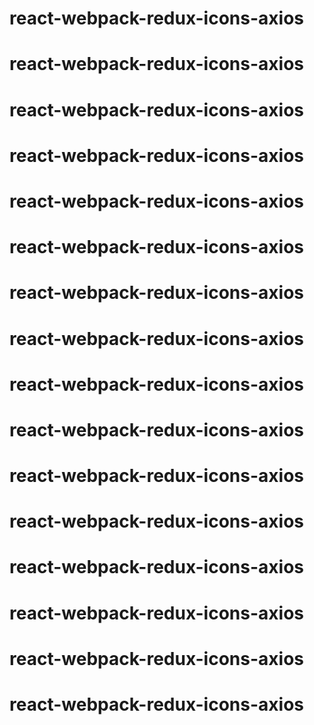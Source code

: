 # react-webpack-redux-icons-axios
# react-webpack-redux-icons-axios
# react-webpack-redux-icons-axios
# react-webpack-redux-icons-axios
# react-webpack-redux-icons-axios
# react-webpack-redux-icons-axios
# react-webpack-redux-icons-axios
# react-webpack-redux-icons-axios
# react-webpack-redux-icons-axios
# react-webpack-redux-icons-axios
# react-webpack-redux-icons-axios
# react-webpack-redux-icons-axios
# react-webpack-redux-icons-axios
# react-webpack-redux-icons-axios
# react-webpack-redux-icons-axios
# react-webpack-redux-icons-axios
